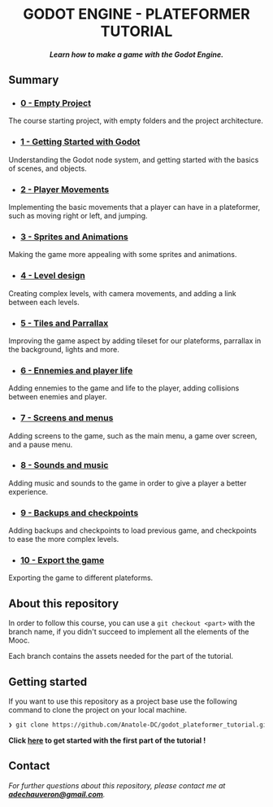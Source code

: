 <h1 align="center">GODOT ENGINE - PLATEFORMER TUTORIAL</h1>

_<h5 align="center">Learn how to make a game with the Godot Engine.</h5>_

## Summary

- ### [0 - Empty Project](https://github.com/Anatole-DC/godot_plateformer_tutorial/tree/0-Empty-Project)

The course starting project, with empty folders and the project architecture.

- ### [1 - Getting Started with Godot](https://github.com/Anatole-DC/godot_plateformer_tutorial/tree/1-Getting-started-with-godot)

Understanding the Godot node system, and getting started with the basics of scenes, and objects.

- ### [2 - Player Movements](https://github.com/Anatole-DC/godot_plateformer_tutorial/tree/2-Player-movements)

Implementing the basic movements that a player can have in a plateformer, such as moving right or left, and jumping.

- ### [3 - Sprites and Animations](https://github.com/Anatole-DC/godot_plateformer_tutorial/tree/3-Sprites-and-animations)

Making the game more appealing with some sprites and animations.

- ### [4 - Level design](https://github.com/Anatole-DC/godot_plateformer_tutorial/tree/4-Level-design)

Creating complex levels, with camera movements, and adding a link between each levels.

- ### [5 - Tiles and Parrallax](https://github.com/Anatole-DC/godot_plateformer_tutorial/tree/5-Tiles-and-parrallax)

Improving the game aspect by adding tileset for our plateforms, parrallax in the background, lights and more.

- ### [6 - Ennemies and player life](https://github.com/Anatole-DC/godot_plateformer_tutorial/tree/6-Ennemies-and-Player-life)

Adding ennemies to the game and life to the player, adding collisions between enemies and player.

- ### [7 - Screens and menus](https://github.com/Anatole-DC/godot_plateformer_tutorial/tree/7-Screens-and-menus)

Adding screens to the game, such as the main menu, a game over screen, and a pause menu.

- ### [8 - Sounds and music](https://github.com/Anatole-DC/godot_plateformer_tutorial/tree/8-Sounds-and-music)

Adding music and sounds to the game in order to give a player a better experience.

- ### [9 - Backups and checkpoints](https://github.com/Anatole-DC/godot_plateformer_tutorial/tree/9-Backups-and-checkpoints)

Adding backups and checkpoints to load previous game, and checkpoints to ease the more complex levels.

- ### [10 - Export the game](https://github.com/Anatole-DC/godot_plateformer_tutorial/tree/10-Export-the-game)

Exporting the game to different plateforms.

## About this repository

In order to follow this course, you can use a `git checkout <part>` with the branch name, if you didn't succeed to implement all the elements of the Mooc.

Each branch contains the assets needed for the part of the tutorial.

## Getting started

If you want to use this repository as a project base use the following command to clone the project on your local machine.

```bash
❯ git clone https://github.com/Anatole-DC/godot_plateformer_tutorial.git
```

**Click [here](https://github.com/Anatole-DC/godot_plateformer_tutorial/tree/0-Empty-Project) to get started with the first part of the tutorial !**

## Contact

_For further questions about this repository, please contact me at **adechauveron@gmail.com**._